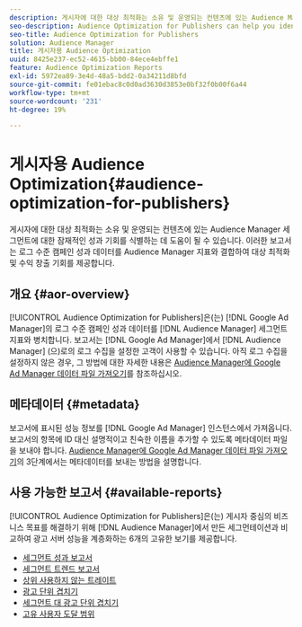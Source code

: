 ```yaml
---
description: 게시자에 대한 대상 최적화는 소유 및 운영되는 컨텐츠에 있는 Audience Manager 세그먼트에 대한 잠재적인 성과 기회를 식별하는 데 도움이 될 수 있습니다. 이러한 보고서는 로그 수준 캠페인 성과 데이터를 Audience Manager 지표와 결합하여 대상 최적화 및 수익 창출 기회를 제공합니다.
seo-description: Audience Optimization for Publishers can help you identify potential performance opportunities for Audience Manager segments on your owned and operated content. These reports combine log-level campaign performance data with Audience Manager metrics to inform audience optimizations and monetization opportunities.
seo-title: Audience Optimization for Publishers
solution: Audience Manager
title: 게시자용 Audience Optimization
uuid: 8425e237-ec52-4615-bb00-84ece4ebffe1
feature: Audience Optimization Reports
exl-id: 5972ea89-3e4d-48a5-bdd2-0a34211d8bfd
source-git-commit: fe01ebac8c0d0ad3630d3853e0bf32f0b00f6a44
workflow-type: tm+mt
source-wordcount: '231'
ht-degree: 19%

---
```


# 게시자용 Audience Optimization{#audience-optimization-for-publishers}

게시자에 대한 대상 최적화는 소유 및 운영되는 컨텐츠에 있는 Audience Manager 세그먼트에 대한 잠재적인 성과 기회를 식별하는 데 도움이 될 수 있습니다. 이러한 보고서는 로그 수준 캠페인 성과 데이터를 Audience Manager 지표와 결합하여 대상 최적화 및 수익 창출 기회를 제공합니다.

## 개요 {#aor-overview}

[!UICONTROL Audience Optimization for Publishers]은(는) [!DNL Google Ad Manager]의 로그 수준 캠페인 성과 데이터를 [!DNL Audience Manager] 세그먼트 지표와 병치합니다. 보고서는 [!DNL Google Ad Manager]에서 [!DNL Audience Manager] (으)로의 로그 수집을 설정한 고객이 사용할 수 있습니다. 아직 로그 수집을 설정하지 않은 경우, 그 방법에 대한 자세한 내용은 [Audience Manager에 Google Ad Manager 데이터 파일 가져오기](import-dfp.md)를 참조하십시오.

## 메타데이터 {#metadata}

보고서에 표시된 성능 정보를 [!DNL Google Ad Manager] 인스턴스에서 가져옵니다. 보고서의 항목에 ID 대신 설명적이고 친숙한 이름을 추가할 수 있도록 메타데이터 파일을 보내야 합니다. [Audience Manager에 Google Ad Manager 데이터 파일 가져오기](../../../reporting/audience-optimization-reports/aor-publishers/import-dfp.md)의 3단계에서는 메타데이터를 보내는 방법을 설명합니다.

## 사용 가능한 보고서 {#available-reports}

[!UICONTROL Audience Optimization for Publishers]은(는) 게시자 중심의 비즈니스 목표를 해결하기 위해 [!DNL Audience Manager]에서 만든 세그먼테이션과 비교하여 광고 서버 성능을 계층화하는 6개의 고유한 보기를 제공합니다.

+ [세그먼트 성과 보고서](publisher-segment-performance.md)
+ [세그먼트 트렌드 보고서](publisher-segment-trends.md)
+ [상위 사용하지 않는 트레이트](publisher-top-unused-traits.md)
+ [광고 단위 겹치기](publisher-ad-unit-overlap.md)
+ [세그먼트 대 광고 단위 겹치기](publisher-segment-ad-unit-overlap.md)
+ [고유 사용자 도달 범위](publisher-unique-reach.md)
